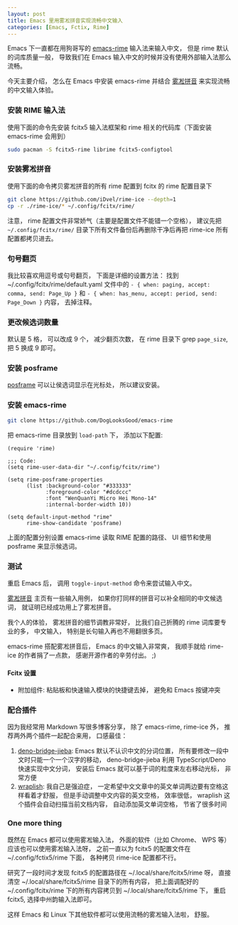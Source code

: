 ```yaml
---
layout: post
title: Emacs 里用雾凇拼音实现流畅中文输入
categories: [Emacs, Fctix, Rime]
---
```


Emacs 下一直都在用狗哥写的 [emacs-rime](https://github.com/DogLooksGood/emacs-rime) 输入法来输入中文， 但是 rime 默认的词库质量一般， 导致我们在 Emacs 输入中文的时候并没有使用外部输入法那么流畅。

今天主要介绍， 怎么在 Emacs 中安装 emacs-rime 并结合 [雾凇拼音](https://github.com/iDvel/rime-ice) 来实现流畅的中文输入体验。

### 安装 RIME 输入法

使用下面的命令先安装 fcitx5 输入法框架和 rime 相关的代码库（下面安装 emacs-rime 会用到）

```bash
sudo pacman -S fcitx5-rime librime fcitx5-configtool
```

### 安装雾凇拼音

使用下面的命令拷贝雾凇拼音的所有 rime 配置到 fcitx 的 rime 配置目录下

```bash
git clone https://github.com/iDvel/rime-ice --depth=1
cp -r ./rime-ice/* ~/.config/fcitx/rime/
```

注意， rime 配置文件非常娇气（主要是配置文件不能错一个空格）， 建议先把 `~/.config/fcitx/rime/` 目录下所有文件备份后再删除干净后再把 rime-ice 所有配置都拷贝进去。

### 句号翻页
我比较喜欢用逗号或句号翻页， 下面是详细的设置方法：
找到 ~/.config/fcitx/rime/default.yaml 文件中的 `- { when: paging, accept: comma, send: Page_Up }` 和 `- { when: has_menu, accept: period, send: Page_Down }` 内容， 去掉注释。

### 更改候选词数量
默认是 5 格， 可以改成 9 个， 减少翻页次数， 在 rime 目录下 grep `page_size`, 把 5 换成 9 即可。

### 安装 posframe

[posframe](https://github.com/tumashu/posframe) 可以让侯选词显示在光标处， 所以建议安装。

### 安装 emacs-rime

```bash
git clone https://github.com/DogLooksGood/emacs-rime
```

把 emacs-rime 目录放到 ```load-path``` 下， 添加以下配置:

```elisp
(require 'rime)

;;; Code:
(setq rime-user-data-dir "~/.config/fcitx/rime")

(setq rime-posframe-properties
      (list :background-color "#333333"
            :foreground-color "#dcdccc"
            :font "WenQuanYi Micro Hei Mono-14"
            :internal-border-width 10))

(setq default-input-method "rime"
      rime-show-candidate 'posframe)
```

上面的配置分别设置 emacs-rime 读取 RIME 配置的路径、 UI 细节和使用 posframe 来显示候选词。

### 测试
重启 Emacs 后， 调用 `toggle-input-method` 命令来尝试输入中文。

[雾凇拼音](https://github.com/iDvel/rime-ice) 主页有一些输入用例， 如果你打同样的拼音可以补全相同的中文候选词， 就证明已经成功用上了雾凇拼音。

我个人的体验， 雾凇拼音的细节调教非常好， 比我们自己折腾的 rime 词库要专业的多， 中文输入， 特别是长句输入再也不用翻很多页。

emacs-rime 搭配雾凇拼音后， Emacs 的中文输入非常爽， 我顺手就给 rime-ice 的作者捐了一点款， 感谢开源作者的辛劳付出。 ;)

#### Fcitx 设置
* 附加组件: 粘贴板和快速输入模块的快捷键去掉， 避免和 Emacs 按键冲突

### 配合插件
因为我经常用 Markdown 写很多博客分享， 除了 emacs-rime, rime-ice 外， 推荐两外两个插件一起配合来用， 口感最佳：

1. [deno-bridge-jieba](https://github.com/ginqi7/deno-bridge-jieba): Emacs 默认不认识中文的分词位置， 所有要修改一段中文时只能一个一个汉字的移动， deno-bridge-jieba 利用 TypeScript/Deno 快速实现中文分词， 安装后 Emacs 就可以基于词的粒度来左右移动光标， 非常方便
2. [wraplish](https://github.com/manateelazycat/wraplish): 我自己是强迫症， 一定希望中文文章中的英文单词两边要有空格这样看着才舒服， 但是手动调整中文内容的英文空格， 效率很低， wraplish 这个插件会自动扫描当前文档内容， 自动添加英文单词空格， 节省了很多时间

### One more thing
既然在 Emacs 都可以使用雾凇输入法， 外面的软件（比如 Chrome、 WPS 等）应该也可以使用雾凇输入法呀， 之前一直以为 fcitx5 的配置文件在 ~/.config/fctix5/rime 下面， 各种拷贝 rime-ice 配置都不行。 

研究了一段时间才发现 fcitx5 的配置路径在 ~/.local/share/fcitx5/rime 呀， 直接清空 ~/.local/share/fcitx5/rime 目录下的所有内容， 把上面调配好的 ~/.config/fcitx/rime 下的所有内容拷贝到 ~/.local/share/fcitx5/rime 下， 重启 fcitx5, 选择中州韵输入法即可。

这样 Emacs 和 Linux 下其他软件都可以使用流畅的雾凇输入法啦， 舒服。
